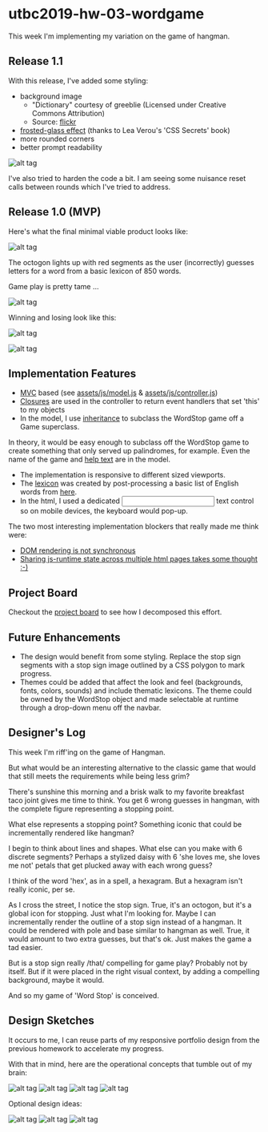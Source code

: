 # utbc2019-hw-03-wordgame

This week I'm implementing my variation on the game of hangman.

## Release 1.1 

With this release, I've added some styling:

* background image
    * "Dictionary" courtesy of greeblie (Licensed under Creative Commons Attribution)
    * Source: [flickr](https://www.flickr.com/photos/greeblie/3338710223/in/photolist-662Len-82ot2J-9z5LDD-6GYYex-28NWojY-8mb6gc-6bUfZa-8LVo5P-aB6EXd-jQemaL-dqM1kk-5wkSxp-kgvfN-a5okUi-cywmx7-7Z9zYJ-3YG6-9Q74uJ-7vedzj-5EacGR-8X67Vx-86XVSo-bwinBK-8hAoHm-7Chssi-SWcBZ-4DANN8-2XKmhy-e3Unz-9mj5f6-fpwc98-8rR2E3-atnc38-5e5P7P-3YG7-58dUb-8KdRLe-7bJ2xs-8H831G-anApTw-4Ag3Xy-9T2ASa-8UuMmM-7Sbb8Q-GPF1H-3KSoEj-9VDo3r-gtua-5wQ2vV-21Wb7ac)
* [frosted-glass effect](http://dabblet.com/gist/d9f243ddd7dbffa341a4) (thanks to Lea Verou's 'CSS Secrets' book)
* more rounded corners
* better prompt readability

![alt tag](docs/img/ws-styled.png)

I've also tried to harden the code a bit.  I am seeing some
nuisance reset calls between rounds which I've tried to address.

## Release 1.0 (MVP)

Here's what the final minimal viable product looks like:

![alt tag](docs/img/ws-unstyled-hint.png)

The octogon lights up with red segments as the user (incorrectly) guesses letters for a word from a basic lexicon of 850 words.

Game play is pretty tame ...

![alt tag](docs/img/ws-unstyled-playing.png)

Winning and losing look like this:

![alt tag](docs/img/ws-winning.png)

![alt tag](docs/img/ws-losing.png)


## Implementation Features

* [MVC](https://medium.freecodecamp.org/model-view-controller-mvc-explained-through-ordering-drinks-at-the-bar-efcba6255053) based (see [assets/js/model.js](https://github.com/zenglenn42/utbc2019-hw-03-wordgame/blob/master/assets/js/model.js) & [assets/js/controller.js](https://github.com/zenglenn42/utbc2019-hw-03-wordgame/blob/master/assets/js/controller.js))
* [Closures](https://github.com/zenglenn42/utbc2019-hw-03-wordgame/blob/f08e605b03e157e77a4cade64a6c7c530c6ea63d/assets/js/controller.js#L125) are used in the controller to return event handlers that set 'this' to my objects
* In the model, I use [inheritance](https://github.com/zenglenn42/utbc2019-hw-03-wordgame/blob/f08e605b03e157e77a4cade64a6c7c530c6ea63d/assets/js/model.js#L53) to subclass the WordStop game off a Game superclass.

In theory, it would be easy enough to subclass off the WordStop game to create something that only served up palindromes, for example.  Even the name of the game and [help text](https://github.com/zenglenn42/utbc2019-hw-03-wordgame/blob/ad02a309a5ff547a1d9a35de1a360b889b817f9b/assets/js/model.js#L60) are in the model.

* The implementation is responsive to different sized viewports.
* The [lexicon](https://github.com/zenglenn42/utbc2019-hw-03-wordgame/blob/cbd273864c0a01aa345b1f7fcdd9163810c17411/assets/js/lexicon.js#L1) was created by post-processing a basic list of English words from [here](https://simple.wikipedia.org/wiki/Wikipedia:Basic_English_ordered_wordlist).
* In the html, I used a dedicated <input> text control so on mobile devices, the keyboard would pop-up.

The two most interesting implementation blockers that really made me think were:

* [DOM rendering is not synchronous](https://github.com/zenglenn42/utbc2019-hw-03-wordgame/commit/181018e129ad4d3e46fe6bbcd95d3bb2f561005e)
* [Sharing js-runtime state across multiple html pages takes some thought :-)](https://github.com/zenglenn42/utbc2019-hw-03-wordgame/pull/8)

## Project Board

Checkout the [project board](https://github.com/zenglenn42/utbc2019-hw-03-wordgame/projects/1) to see how I decomposed this effort.

## Future Enhancements

* The design would benefit from some styling.  Replace the stop sign segments with a stop sign image outlined by a CSS polygon to mark progress.
* Themes could be added that affect the look and feel (backgrounds, fonts, colors, sounds) and include thematic lexicons.  The theme could be owned by the WordStop object and made selectable at runtime through a drop-down menu off the navbar.

## Designer's Log

This week I'm riff'ing on the game of Hangman.  

But what would be an interesting alternative to the classic game that would that still meets the requirements while being less grim?

There's sunshine this morning and a brisk walk to my favorite breakfast taco joint gives
me time to think.  You get 6 wrong guesses in hangman, with the complete figure representing a stopping point.

What else represents a stopping point?  Something iconic that could be incrementally rendered
like hangman? 

I begin to think about lines and shapes.  What else can you make with 6 discrete segments?
Perhaps a stylized daisy with 6 'she loves me, she loves me not' petals that get plucked away
with each wrong guess?

I think of the word 'hex', as in a spell, a hexagram.  But a hexagram isn't really iconic, per se.

As I cross the street, I notice the stop sign.  True, it's an octogon, but it's a global icon for
stopping.  Just what I'm looking for.  Maybe I can incrementally render the outline of a stop sign
instead of a hangman.  It could be rendered with pole and base similar to hangman as well.  True, it
would amount to two extra guesses, but that's ok.  Just makes the game a tad easier.

But is a stop sign really /that/ compelling for game play?  Probably not by itself.  But if it
were placed in the right visual context, by adding a compelling background, maybe
it would.

And so my game of 'Word Stop' is conceived.

## Design Sketches

It occurs to me, I can reuse parts of my responsive portfolio design from the previous homework
to accelerate my progress.

With that in mind, here are the operational concepts that tumble out of my brain:

![alt tag](docs/img/ws-concept.jpg)
![alt tag](docs/img/ws-gameplay.jpg)
![alt tag](docs/img/ws-menuitems.jpg)
![alt tag](docs/img/ws-play-details.jpg)

Optional design ideas:

![alt tag](docs/img/ws-optional-background.jpg)
![alt tag](docs/img/ws-optional-player-levels.jpg)
![alt tag](docs/img/ws-optional-light.jpg)



